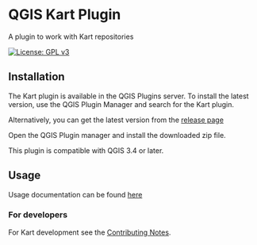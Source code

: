 # QGIS Kart Plugin

A plugin to work with Kart repositories

[![License: GPL v3](https://img.shields.io/badge/License-GPLv3-blue.svg)](LICENSE.md)

## Installation

The Kart plugin is available in the QGIS Plugins server. To install the latest version, use the QGIS Plugin Manager and search for the Kart plugin.

Alternatively, you can get the latest version from the [release page](https://github.com/koordinates/kart-qgis-plugin/releases/latest)

Open the QGIS Plugin manager and install the downloaded zip file.

This plugin is compatible with QGIS 3.4 or later.

## Usage

Usage documentation can be found [here](./docs/index.md)

### For developers

For Kart development see the [Contributing Notes](CONTRIBUTING.md).


